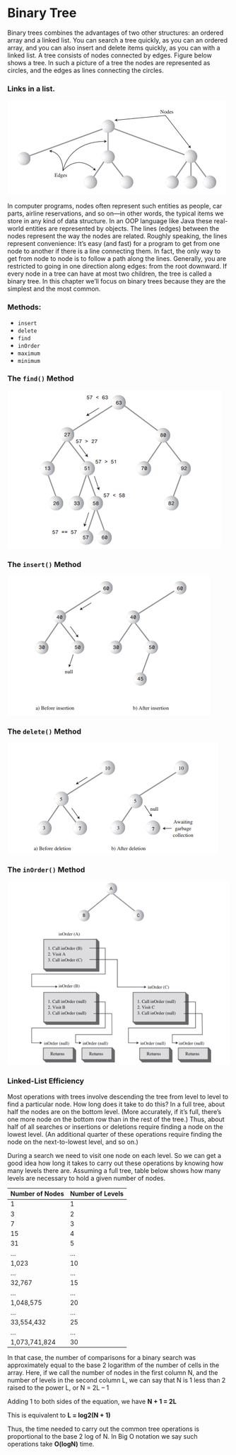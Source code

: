 # Binary Tree
Binary trees combines the advantages of two other structures: an
ordered array and a linked list. You can search a tree
quickly, as you can an ordered array, and you can also
insert and delete items quickly, as you can with a linked
list. A tree consists of nodes connected by edges. Figure below shows a tree. In such a picture
of a tree the nodes are represented as circles, and the
edges as lines connecting the circles. 

### Links in a list.
![GitHub Logo](doc/Figure_1.PNG)

In computer programs, nodes often represent such entities as people, car parts,
airline reservations, and so on—in other words, the typical items we store in any
kind of data structure. In an OOP language like Java these real-world entities are
represented by objects.
The lines (edges) between the nodes represent the way the nodes are related.
Roughly speaking, the lines represent convenience: It’s easy (and fast) for a program
to get from one node to another if there is a line connecting them. In fact, the only
way to get from node to node is to follow a path along the lines. Generally, you are
restricted to going in one direction along edges: from the root downward. 
If every node in a tree can have at most two children, the tree is called a binary tree.
In this chapter we’ll focus on binary trees because they are the simplest and the most
common.

### Methods:
* `insert`
* `delete`
* `find`
* `inOrder`
* `maximum`
* `minimum`

### The `find()` Method
![GitHub Logo](doc/Figure_2.PNG)

### The `insert()` Method
![GitHub Logo](doc/Figure_3.PNG)

### The `delete()` Method
![GitHub Logo](doc/Figure_5.PNG)


### The `inOrder()` Method
![GitHub Logo](doc/Figure_4.PNG)

### Linked-List Efficiency
Most operations with trees involve descending the tree from level to
level to find a particular node. How long does it take to do this? In a full tree, about
half the nodes are on the bottom level. (More accurately, if it’s full, there’s one more
node on the bottom row than in the rest of the tree.) Thus, about half of all searches
or insertions or deletions require finding a node on the lowest level. (An additional
quarter of these operations require finding the node on the next-to-lowest level, and
so on.)

During a search we need to visit one node on each level. So we can get a good idea
how long it takes to carry out these operations by knowing how many levels there
are. Assuming a full tree, table below shows how many levels are necessary to hold a
given number of nodes.

| Number of Nodes| Number of Levels|
| --- | --- |
| 1 | 1 |
| 3 | 2 |
| 7 | 3 |
| 15 | 4 |
| 31 | 5 |
| … |…|
| 1,023 | 10 |
| … | … |
| 32,767 | 15 |
| … | … |
| 1,048,575 | 20 |
| … | … |
| 33,554,432 | 25 |
| … | … |
| 1,073,741,824 | 30 |

In that
case, the number of comparisons for a binary search was approximately equal to the
base 2 logarithm of the number of cells in the array. Here, if we call the number of
nodes in the first column N, and the number of levels in the second column L, we
can say that N is 1 less than 2 raised to the power L, or 
N = 2L – 1

Adding 1 to both sides of the equation, we have
**N + 1 = 2L**

This is equivalent to
**L = log2(N + 1)**

Thus, the time needed to carry out the common tree operations is proportional to
the base 2 log of N. In Big O notation we say such operations take **O(logN)** time.